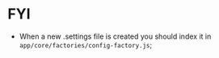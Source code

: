 # FYI

- When a new .settings file is created you should index it in `app/core/factories/config-factory.js`;
